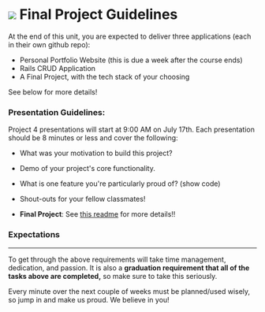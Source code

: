 # ![](https://ga-dash.s3.amazonaws.com/production/assets/logo-9f88ae6c9c3871690e33280fcf557f33.png) Final Project Guidelines

At the end of this unit, you are expected to deliver three applications (each in their own github repo):
  * Personal Portfolio Website (this is due a week after the course ends)
  * Rails CRUD Application
  * A Final Project, with the tech stack of your choosing

See below for more details!

### Presentation Guidelines:

Project 4 presentations will start at 9:00 AM on July 17th. Each presentation should be 8 minutes or less and cover the following:

- What was your motivation to build this project?
- Demo of your project's core functionality.
- What is one feature you're particularly proud of? (show code)
- Shout-outs for your fellow classmates!

- **Final Project**: See [this readme](./final-project.md) for more details!!

### Expectations
---
To get through the above requirements will take time management, dedication, and passion. It is also a **graduation requirement that all of the tasks above are completed,** so make sure to take this seriously.

Every minute over the next couple of weeks must be planned/used wisely, so jump in and make us proud. We believe in you!
